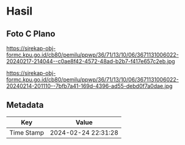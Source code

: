 # Hasil

## Foto C Plano

https://sirekap-obj-formc.kpu.go.id/cb80/pemilu/ppwp/36/71/13/10/06/3671131006022-20240217-214044--c0ae8f42-4572-48ad-b2b7-f417e657c2eb.jpg

https://sirekap-obj-formc.kpu.go.id/cb80/pemilu/ppwp/36/71/13/10/06/3671131006022-20240214-201110--7bfb7a41-169d-4396-ad55-debd0f7a0dae.jpg


## Metadata

| Key        | Value               |
| ---------- | ------------------- |
| Time Stamp | 2024-02-24 22:31:28 |



